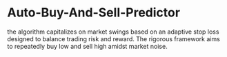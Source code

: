 # Auto-Buy-And-Sell-Predictor
 the algorithm capitalizes on market swings based on an adaptive stop loss designed to balance trading risk and reward. The rigorous framework aims to repeatedly buy low and sell high amidst market noise.
